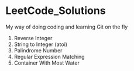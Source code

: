 # LeetCode_Solutions
My way of doing coding and learning Git on the fly
1. Reverse Integer
2. String to Integer (atoi)
3. Palindrome Number
4. Regular Expression Matching
5. Container With Most Water